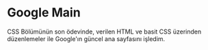 # Google Main

CSS Bölümünün son ödevinde, verilen HTML ve basit CSS üzerinden düzenlemeler ile Google'ın güncel ana sayfasını işledim.
